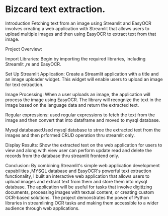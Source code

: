 # Bizcard text extraction.

Introduction
Fetching text from an image using Streamlit and EasyOCR involves creating a web application with Streamlit that allows users to upload multiple images and then using EasyOCR to extract text from that image.

Project Overview:

Import Libraries: Begin by importing the required libraries, including Streamlit ,re and EasyOCR.

Set Up Streamlit Application: Create a Streamlit application with a title and an image uploader widget. This widget will enable users to upload an image for text extraction.

Image Processing: When a user uploads an image, the application will process the image using EasyOCR. The library will recognize the text in the image based on the language data and return the extracted text.

Regular expressions: used regular expressions to fetch the text from the image and then convert that into dataframe and moved to mysql database.

Mysql databaase:Used mysql database to stroe the extracted text from the images and then prformed CRUD operation thru streamlit only.

Display Results: Show the extracted text on the web application for users to view and along with view user can perform update read and delete the records from the database thru streamlit frontend only.

Conclusion:
By combining Streamlit's simple web application development capabilities ,MYSQL database and EasyOCR's powerful text extraction functionality, I built an interactive web application that allows users to upload images and extract text from them and store them into mysql database. The application will be useful for tasks that involve digitizing documents, processing images with textual content, or creating custom OCR-based solutions. The project demonstrates the power of Python libraries in streamlining OCR tasks and making them accessible to a wider audience through web applications.


